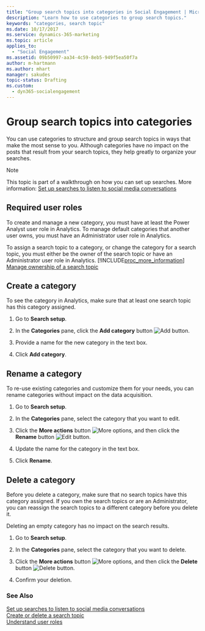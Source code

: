 ```yaml
---
title: "Group search topics into categories in Social Engagement | Microsoft Docs"
description: "Learn how to use categories to group search topics."
keywords: "categories, search topic"
ms.date: 10/17/2017
ms.service: dynamics-365-marketing
ms.topic: article
applies_to:
  - "Social Engagement"
ms.assetid: 09b50997-aa34-4c59-8eb5-949f5ea50f7a
author: m-hartmann
ms.author: mhart
manager: sakudes
topic-status: Drafting
ms.custom:
  - dyn365-socialengagement
---
```


# Group search topics into categories
You can use categories to structure and group search topics in  ways that make the most sense to you. Although categories have no impact on the posts that result from your search topics, they help greatly to organize your searches.  
  
> [!NOTE]
>  This topic is part of a walkthrough on how you can set up searches. More information: [Set up searches to listen to social media conversations](set-up-searches.md)  
  
## Required user roles  
 To create and manage a new category, you must have at least the Power Analyst user role in Analytics. To manage default categories that another user owns, you must have an Administrator user role in Analytics.  
  
 To assign a search topic to a category, or change the category for a search topic, you must either be the owner of the search topic or have an Administrator user role in Analytics. [!INCLUDE[proc_more_information](../includes/proc-more-information.md)] [Manage ownership of a search topic](create-delete-search-topic.md#manage_ownership)  
  
## Create a category  
 To see the category in Analytics, make sure that at least one search topic has this category assigned.  
  
1.  Go to **Search setup**.  
  
2.  In the **Categories** pane, click the **Add category** button ![Add button](media/add-icon.png "Add button").  
  
3.  Provide a name for the new category in the text box.  
  
4.  Click **Add category**.  
  
## Rename a category  
 To re-use existing categories and customize them for your needs, you can rename categories without impact on the data acquisition.  
  
1.  Go to **Search setup**.  
  
2.  In the **Categories** pane, select the category that you want to edit.  
  
3.  Click the **More actions** button ![More options](media/more-options-icon.png "More options"), and then click the **Rename** button ![Edit button](media/edit-icon.png "Edit button").  
  
4.  Update the name for the category in the text box.  
  
5.  Click **Rename**.  
  
## Delete a category  
 Before you delete a category, make sure that no search topics have this category assigned. If you own the search topics or are an Administrator, you can reassign the search topics to a different category before you delete it.  
  
 Deleting an empty category has no impact on the search results.  
  
1.  Go to **Search setup**.  
  
2.  In the **Categories** pane, select the category that you want to delete.  
  
3.  Click the **More actions** button ![More options](media/more-options-icon.png "More options"), and then click the **Delete** button ![Delete button](media/delete-icon.png "Delete button").  
  
4.  Confirm your deletion.  
  
### See Also  
 [Set up searches to listen to social media conversations](set-up-searches.md)   
 [Create or delete a search topic](create-delete-search-topic.md)   
 [Understand user roles](user-roles.md)
 
